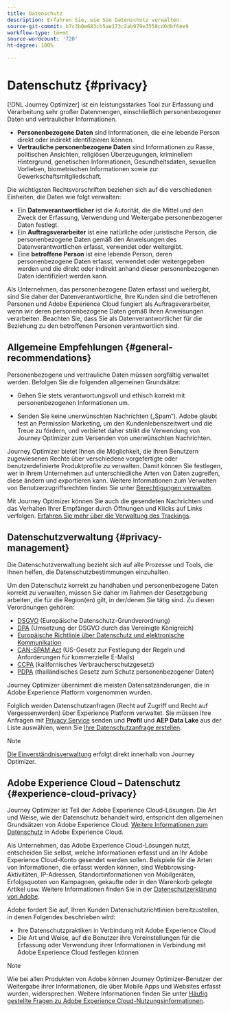 ```yaml
---
title: Datenschutz
description: Erfahren Sie, wie Sie Datenschutz verwalten.
source-git-commit: b7c3b0e683cb5ae173c2ab979e3558cd0dbf6ee9
workflow-type: tm+mt
source-wordcount: '720'
ht-degree: 100%

---
```



# Datenschutz {#privacy}

[!DNL Journey Optimizer] ist ein leistungsstarkes Tool zur Erfassung und Verarbeitung sehr großer Datenmengen, einschließlich personenbezogener Daten und vertraulicher Informationen.

* **Personenbezogene Daten** sind Informationen, die eine lebende Person direkt oder indirekt identifizieren können.
* **Vertrauliche personenbezogene Daten** sind Informationen zu Rasse, politischen Ansichten, religiösen Überzeugungen, kriminellem Hintergrund, genetischen Informationen, Gesundheitsdaten, sexuellen Vorlieben, biometrischen Informationen sowie zur Gewerkschaftsmitgliedschaft.

Die wichtigsten Rechtsvorschriften beziehen sich auf die verschiedenen Einheiten, die Daten wie folgt verwalten:

* Ein **Datenverantwortlicher** ist die Autorität, die die Mittel und den Zweck der Erfassung, Verwendung und Weitergabe personenbezogener Daten festlegt.
* Ein **Auftragsverarbeiter** ist eine natürliche oder juristische Person, die personenbezogene Daten gemäß den Anweisungen des Datenverantwortlichen erfasst, verwendet oder weitergibt.
* Eine **betroffene Person** ist eine lebende Person, deren personenbezogene Daten erfasst, verwendet oder weitergegeben werden und die direkt oder indirekt anhand dieser personenbezogenen Daten identifiziert werden kann.

Als Unternehmen, das personenbezogene Daten erfasst und weitergibt, sind Sie daher der Datenverantwortliche, Ihre Kunden sind die betroffenen Personen und Adobe Experience Cloud fungiert als Auftragsverarbeiter, wenn wir deren personenbezogene Daten gemäß Ihren Anweisungen verarbeiten. Beachten Sie, dass Sie als Datenverantwortlicher für die Beziehung zu den betroffenen Personen verantwortlich sind.

## Allgemeine Empfehlungen {#general-recommendations}

Personenbezogene und vertrauliche Daten müssen sorgfältig verwaltet werden. Befolgen Sie die folgenden allgemeinen Grundsätze:

* Gehen Sie stets verantwortungsvoll und ethisch korrekt mit personenbezogenen Informationen um.

* Senden Sie keine unerwünschten Nachrichten („Spam“). Adobe glaubt fest an Permission Marketing, um den Kundenlebenszeitwert und die Treue zu fördern, und verbietet daher strikt die Verwendung von Journey Optimizer zum Versenden von unerwünschten Nachrichten.

Journey Optimizer bietet Ihnen die Möglichkeit, die Ihren Benutzern zugewiesenen Rechte über verschiedene vorgefertigte oder benutzerdefinierte Produktprofile zu verwalten. Damit können Sie festlegen, wer in Ihrem Unternehmen auf unterschiedliche Arten von Daten zugreifen, diese ändern und exportieren kann. Weitere Informationen zum Verwalten von Benutzerzugriffsrechten finden Sie unter [Berechtigungen verwalten](../administration/permissions.md).

Mit Journey Optimizer können Sie auch die gesendeten Nachrichten und das Verhalten Ihrer Empfänger durch Öffnungen und Klicks auf Links verfolgen. [Erfahren Sie mehr über die Verwaltung des Trackings](message-tracking.md).

## Datenschutzverwaltung {#privacy-management}

Die Datenschutzverwaltung bezieht sich auf alle Prozesse und Tools, die Ihnen helfen, die Datenschutzbestimmungen einzuhalten.

Um den Datenschutz korrekt zu handhaben und personenbezogene Daten korrekt zu verwalten, müssen Sie daher im Rahmen der Gesetzgebung arbeiten, die für die Region(en) gilt, in der/denen Sie tätig sind. Zu diesen Verordnungen gehören:

* [DSGVO](https://ec.europa.eu/info/law/law-topic/data-protection/reform/what-does-general-data-protection-regulation-gdpr-govern_de) (Europäische Datenschutz-Grundverordnung)
* [DPA](https://www.gov.uk/data-protection) (Umsetzung der DSGVO durch das Vereinigte Königreich)
* [Europäische Richtlinie über Datenschutz und elektronische Kommunikation](https://eur-lex.europa.eu/legal-content/DE/TXT/?uri=CELEX:02002L0058-20091219)
* [CAN-SPAM Act](https://www.ftc.gov/tips-advice/business-center/guidance/can-spam-act-compliance-guide-business) (US-Gesetz zur Festlegung der Regeln und Anforderungen für kommerzielle E-Mails)
* [CCPA](https://leginfo.legislature.ca.gov/faces/codes_displayText.xhtml?lawCode=CIV&amp;division=3.&amp;title=1.81.5.&amp;part=4.&amp;chapter=&amp;article=) (kalifornisches Verbraucherschutzgesetz)
* [PDPA](https://secureprivacy.ai/thailand-pdpa-summary-what-businesses-need-to-know/) (thailändisches Gesetz zum Schutz personenbezogener Daten)

Journey Optimizer übernimmt die meisten Datensatzänderungen, die in Adobe Experience Platform vorgenommen wurden.

Folglich werden Datenschutzanfragen (Recht auf Zugriff und Recht auf Vergessenwerden) über Experience Platform verwaltet. Sie müssen Ihre Anfragen mit [Privacy Service](https://experienceleague.adobe.com/docs/experience-platform/privacy/home.html?lang=de) senden und **Profil** und **AEP Data Lake** aus der Liste auswählen, wenn Sie [Ihre Datenschutzanfrage erstellen](https://experienceleague.adobe.com/docs/experience-platform/privacy/ui/user-guide.html?lang=de#request-builder). <!--https://experienceleague.adobe.com/docs/experience-platform/privacy/home.html?lang=en).-->

>[!NOTE]
>
>[Die Einverständnisverwaltung](../../help/using/consent.md) erfolgt direkt innerhalb von Journey Optimizer.

## Adobe Experience Cloud – Datenschutz {#experience-cloud-privacy}

Journey Optimizer ist Teil der Adobe Experience Cloud-Lösungen. Die Art und Weise, wie der Datenschutz behandelt wird, entspricht den allgemeinen Grundsätzen von Adobe Experience Cloud. [Weitere Informationen zum Datenschutz](https://www.adobe.com/de/privacy/experience-cloud.html) in Adobe Experience Cloud.

Als Unternehmen, das Adobe Experience Cloud-Lösungen nutzt, entscheiden Sie selbst, welche Informationen erfasst und an Ihr Adobe Experience Cloud-Konto gesendet werden sollen. Beispiele für die Arten von Informationen, die erfasst werden können, sind Webbrowsing-Aktivitäten, IP-Adressen, Standortinformationen von Mobilgeräten, Erfolgsquoten von Kampagnen, gekaufte oder in den Warenkorb gelegte Artikel usw. Weitere Informationen finden Sie in der [Datenschutzerklärung von Adobe](https://www.adobe.com/de/privacy/policy.html).

Adobe fordert Sie auf, Ihren Kunden Datenschutzrichtlinien bereitzustellen, in denen Folgendes beschrieben wird:

* Ihre Datenschutzpraktiken in Verbindung mit Adobe Experience Cloud
* Die Art und Weise, auf die Benutzer ihre Voreinstellungen für die Erfassung oder Verwendung ihrer Informationen in Verbindung mit Adobe Experience Cloud festlegen können

>[!NOTE]
>
>Wie bei allen Produkten von Adobe können Journey Optimizer-Benutzer der Weitergabe ihrer Informationen, die über Mobile Apps und Websites erfasst wurden, widersprechen. Weitere Informationen finden Sie unter [Häufig gestellte Fragen zu Adobe Experience Cloud-Nutzungsinformationen](https://www.adobe.com/de/privacy/experience-cloud-usage-info-faq.html).

<!--Because Journey Optimizer integrates with Adobe Experience Platform, where audiences are transferred from one system to another, you need to pay extra care to personal data protection.-->

